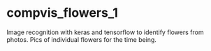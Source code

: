 # compvis_flowers_1
Image recognition with keras and tensorflow to identify flowers from photos.  Pics of individual flowers for the time being. 
